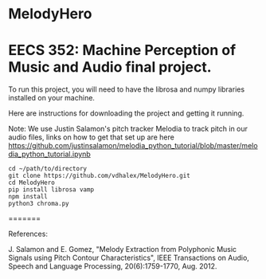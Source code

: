 # MelodyHero
EECS 352: Machine Perception of Music and Audio final project.
=======
To run this project, you will need to have the librosa and numpy libraries installed on your machine.

Here are instructions for downloading the project and getting it running.

Note: We use Justin Salamon's pitch tracker Melodia to track pitch in our audio files, links on how to get that set up are here https://github.com/justinsalamon/melodia_python_tutorial/blob/master/melodia_python_tutorial.ipynb

```
cd ~/path/to/directory
git clone https://github.com/vdhalex/MelodyHero.git
cd MelodyHero
pip install librosa vamp
npm install
python3 chroma.py
```
=======

References:

J. Salamon and E. Gomez, "Melody Extraction from Polyphonic Music Signals using Pitch Contour Characteristics", IEEE Transactions on Audio, Speech and Language Processing, 20(6):1759-1770, Aug. 2012.
